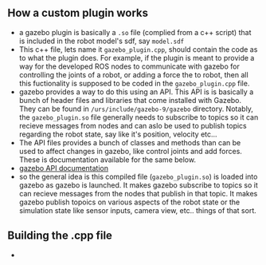 ## How a custom plugin works

- a gazebo plugin is basically a `.so` file (complied from a c++ script) that is included in the robot model's sdf, say `model.sdf`
- This c++ file, lets name it `gazebo_plugin.cpp`, should contain the code as to what the plugin does. For example, if the plugin is meant to 
provide a way for the developed ROS nodes to communicate with gazebo for controlling the joints of a robot, or adding a force the to robot, then all this
fuctionality is supposed to be coded in the `gazebo_plugin.cpp` file. 
- gazebo provides a way to do this using an API. This API is is basically a bunch of header files and libraries that come installed with Gazebo. They can be found
in `/urs/include/gazebo-9/gazebo` directory. Notably, the `gazebo_plugin.so` file generally needs to subscribe to topics so it can recieve messages from nodes
and can aslo be used to publish topics regarding the robot state, say like it's position, velocity etc...
- The API files provides a bunch of classes and methods than can be used to affect changes in gazebo, like control joints and add forces. These is documentation available
for the same below.
- [gazebo API documentation](http://osrf-distributions.s3.amazonaws.com/gazebo/api/2.2.1/index.html)
- so the general idea is this compiled file (`gazebo_plugin.so`) is loaded into gazebo as gazebo is launched. It makes gazebo subscribe to topics so it can recieve
messages from the nodes that publish in that topic. It makes gazebo publish topoics on various aspects of the robot state or the simulation state like sensor inputs,
camera view, etc.. things of that sort.


## Building the .cpp file

-
